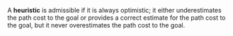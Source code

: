 A **heuristic** is admissible if it is always optimistic; it either underestimates the path cost to the goal or provides a correct estimate for the path cost to the goal, but it never overestimates the path cost to the goal.